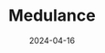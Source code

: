---  
layout: startup_page  
title: "Medulance"  
id: "medulance.com"  
permalink: "/medulancemedulance.com04162024/"  
website: "https://medulance.com/"  
funding_round: "Series A"  
funding_amount: "$3M"  
investors: "Alkemi Growth Capital, Dexter Capital, Aman Gupta, Namita Thapar"  
about: "Medulance is a healthcare service provider offering ambulance services and focusing on emergency management technology. They aim to improve emergency response times and healthcare standards across India, particularly in Tier II and III cities. The startup also operates Medulance Healthcare Academy to train paramedics."  
markets: "Healthcare, GPS, Mobile Apps, Medical"  
hq: "New Delhi, Delhi, India"  
founded_year: "2016"  
linkedin: "https://in.linkedin.com/company/medulance"  
twitter: "https://twitter.com/medulance"  
instagram: ""  
facebook: "https://www.facebook.com/medulance/"  
crunchbase: "https://www.crunchbase.com/organization/medulance"  
pitchbook: "https://pitchbook.com/profiles/company/520470-28"  

date_display: "16-Apr-2024"  
date: "2024-04-16"

# SEO Optimization  
meta_title: "Medulance - Series A Funding ($3M)"  
meta_description: "Medulance, Medulance is a healthcare service provider offering ambulance services and focusing on emergency management technology. They aim to improve emergency ..."  
meta_keywords: "Medulance, Healthcare, GPS, Mobile Apps, Medical, Series A funding"  
canonical_url: "https://startup.projectstartups.com/medulancemedulance.com04162024/"  
---